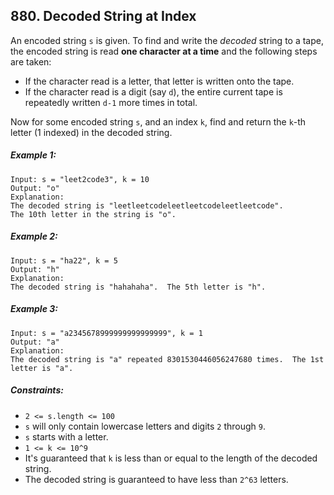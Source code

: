 ## 880. Decoded String at Index

An encoded string ```s``` is given. To find and write the *decoded* string to a tape, the encoded string is read **one character at a time** and the following steps are taken:

* If the character read is a letter, that letter is written onto the tape.
* If the character read is a digit (say ```d```), the entire current tape is repeatedly written ```d-1``` more times in total.

Now for some encoded string ```s```, and an index ```k```, find and return the ```k```-th letter (1 indexed) in the decoded string.

##### Example 1:
```
Input: s = "leet2code3", k = 10
Output: "o"
Explanation:
The decoded string is "leetleetcodeleetleetcodeleetleetcode".
The 10th letter in the string is "o".
```
##### Example 2:
```
Input: s = "ha22", k = 5
Output: "h"
Explanation:
The decoded string is "hahahaha".  The 5th letter is "h".
```
##### Example 3:
```
Input: s = "a2345678999999999999999", k = 1
Output: "a"
Explanation:
The decoded string is "a" repeated 8301530446056247680 times.  The 1st letter is "a".
```

##### Constraints:

* ```2 <= s.length <= 100```
* ```s``` will only contain lowercase letters and digits ```2``` through ```9```.
* ```s``` starts with a letter.
* ```1 <= k <= 10^9```
* It's guaranteed that ```k``` is less than or equal to the length of the decoded string.
* The decoded string is guaranteed to have less than ```2^63``` letters.